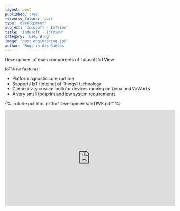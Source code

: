 ```yaml
---
layout: post
published: true
resource_folder: 'post'
type: 'development'
subject: 'Indusoft - IoTView'
title: 'Indusoft - IoTView'
category: 'LeeL Blog'
image: 'post_engineering.jpg'
author: 'Rogerio dos Santos'
---
```




Development of main components of Indusoft IoTView


IoTView features:


 - Platform agnostic core runtime
 - Supports IoT (Internet of Things) technology
 - Connectivity custom-built for devices running on Linux and VxWorks
 - A very small footprint and low system requirements


{% include pdf.html path="Developments/IoTIWS.pdf" %}



<iframe width="560" height="315" src="https://www.youtube.com/embed/sqfigzPPEFg" frameborder="0" allowfullscreen></iframe>






